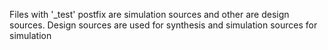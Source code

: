 Files with '_test' postfix are simulation sources and other are design sources. Design sources are used for synthesis and simulation sources for simulation
